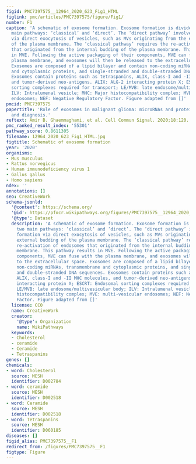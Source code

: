 ```yaml
---
figid: PMC7397575__12964_2020_623_Fig1_HTML
figlink: pmc/articles/PMC7397575/figure/Fig1/
number: F1
caption: 'A schematic of exosome formation. Exosome formation is divided into two
  main pathways: ‘classical’ and ‘direct’. The ‘direct pathway’ involves exosome formation
  via direct exocytosis of vesicles, such as MVs originating from the external budding
  of the plasma membrane. The ‘classical pathway’ requires the re-activation of endosomes
  that originated from the internal budding of the plasma membrane. This pathway results
  in MVE. Following the active packaging of their components, MVE can fuse with the
  plasma membrane, and exosomes will then be released to the extracellular space.
  Exosomes are composed of a lipid bilayer and contain non-coding miRNAs, transmembrane
  and cytoplasmic proteins, and single-stranded and double-stranded DNA sequences.
  Exosomes contain proteins such as tetraspanins, ALIX, class-I and -II MHC molecules,
  and tumor-derived neo-antigens. ALIX: ALG-2 interacting protein X; ESCRT: Endosomal
  sorting complexes required for transport; LE/MVB: late endosome/multivesicular body;
  ILV: Intralumenal vesicle; MHC: Major histocompatibility complex; MVE: multi-vesicular
  endosomes; NEF: Negative Regulatory Factor. Figure adapted from []'
pmcid: PMC7397575
papertitle: 'Role of exosomes in malignant glioma: microRNAs and proteins in pathogenesis
  and diagnosis.'
reftext: Amir B. Ghaemmaghami, et al. Cell Commun Signal. 2020;18:120.
pmc_ranked_result_index: '55301'
pathway_score: 0.8611305
filename: 12964_2020_623_Fig1_HTML.jpg
figtitle: Schematic of exosome formation
year: '2020'
organisms:
- Mus musculus
- Rattus norvegicus
- Human immunodeficiency virus 1
- Gallus gallus
- Homo sapiens
ndex: ''
annotations: []
seo: CreativeWork
schema-jsonld:
  '@context': https://schema.org/
  '@id': https://pfocr.wikipathways.org/figures/PMC7397575__12964_2020_623_Fig1_HTML.html
  '@type': Dataset
  description: 'A schematic of exosome formation. Exosome formation is divided into
    two main pathways: ‘classical’ and ‘direct’. The ‘direct pathway’ involves exosome
    formation via direct exocytosis of vesicles, such as MVs originating from the
    external budding of the plasma membrane. The ‘classical pathway’ requires the
    re-activation of endosomes that originated from the internal budding of the plasma
    membrane. This pathway results in MVE. Following the active packaging of their
    components, MVE can fuse with the plasma membrane, and exosomes will then be released
    to the extracellular space. Exosomes are composed of a lipid bilayer and contain
    non-coding miRNAs, transmembrane and cytoplasmic proteins, and single-stranded
    and double-stranded DNA sequences. Exosomes contain proteins such as tetraspanins,
    ALIX, class-I and -II MHC molecules, and tumor-derived neo-antigens. ALIX: ALG-2
    interacting protein X; ESCRT: Endosomal sorting complexes required for transport;
    LE/MVB: late endosome/multivesicular body; ILV: Intralumenal vesicle; MHC: Major
    histocompatibility complex; MVE: multi-vesicular endosomes; NEF: Negative Regulatory
    Factor. Figure adapted from []'
  license: CC0
  name: CreativeWork
  creator:
    '@type': Organization
    name: WikiPathways
  keywords:
  - Cholesterol
  - ceramide
  - Ceramide
  - Tetraspanins
genes: []
chemicals:
- word: Cholesterol
  source: MESH
  identifier: D002784
- word: ceramide
  source: MESH
  identifier: D002518
- word: Ceramide
  source: MESH
  identifier: D002518
- word: Tetraspanins
  source: MESH
  identifier: D060185
diseases: []
figid_alias: PMC7397575__F1
redirect_from: /figures/PMC7397575__F1
figtype: Figure
---
```


